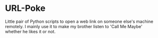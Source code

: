 URL-Poke
========

Little pair of Python scripts to open a web link on someone else's machine remotely. I mainly use it to make my brother listen to 'Call Me Maybe' whether he likes it or not.
